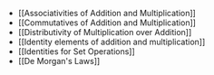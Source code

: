 - [[Associativities of Addition and Multiplication]]
- [[Commutatives of Addition and Multiplication]]
- [[Distributivity of Multiplication over Addition]]
- [[Identity elements of addition and multiplication]]
- [[Identities for Set Operations]]
- [[De Morgan's Laws]]
